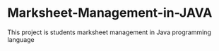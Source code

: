 # Marksheet-Management-in-JAVA
This project is students marksheet management in Java programming language
